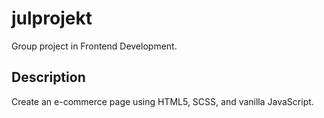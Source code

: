 # julprojekt
Group project in Frontend Development.

## Description
Create an e-commerce page using HTML5, SCSS, and vanilla JavaScript.
